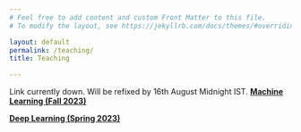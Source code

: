 ```yaml
---
# Feel free to add content and custom Front Matter to this file.
# To modify the layout, see https://jekyllrb.com/docs/themes/#overriding-theme-defaults

layout: default
permalink: /teaching/
title: Teaching

---
```

<style type="text/css">
	.center {
	  display: block;
	  margin-left: auto;
	  margin-right: auto;
	  width: 70%;
	}
	img {
  		border: 5px solid #555;
	}
</style>
Link currently down. Will be refixed by 16th August Midnight IST.
**[Machine Learning (Fall 2023)](/teaching/ml-gu/)**

**[Deep Learning (Spring 2023)](/teaching/dl-nfsu/)**
